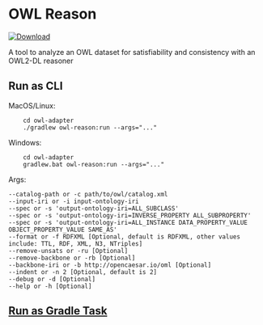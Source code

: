 # OWL Reason

[ ![Download](https://api.bintray.com/packages/opencaesar/owl-tools/owl-reason/images/download.svg) ](https://bintray.com/opencaesar/owl-tools/owl-reason/_latestVersion)

A tool to analyze an OWL dataset for satisfiability and consistency with an OWL2-DL reasoner

## Run as CLI

MacOS/Linux:
```
    cd owl-adapter
    ./gradlew owl-reason:run --args="..."
```
Windows:
```
    cd owl-adapter
    gradlew.bat owl-reason:run --args="..."
```
Args:
```
--catalog-path or -c path/to/owl/catalog.xml
--input-iri or -i input-ontology-iri
--spec or -s 'output-ontology-iri=ALL_SUBCLASS'
--spec or -s 'output-ontology-iri=INVERSE_PROPERTY ALL_SUBPROPERTY'
--spec or -s 'output-ontology-iri=ALL_INSTANCE DATA_PROPERTY_VALUE OBJECT_PROPERTY_VALUE SAME_AS'
--format or -f RDFXML [Optional, default is RDFXML, other values include: TTL, RDF, XML, N3, NTriples]
--remove-unsats or -ru [Optional]
--remove-backbone or -rb [Optional]
--backbone-iri or -b http://opencaesar.io/oml [Optional]
--indent or -n 2 [Optional, default is 2]
--debug or -d [Optional]
--help or -h [Optional]
```

## [Run as Gradle Task](../owl-reason-gradle/README.md)
